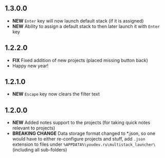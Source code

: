 ## 1.3.0.0
- **NEW** `Enter` key will now launch default stack (if it is assigned)
- **NEW** Ability to assign a default stack to then later launch it with `Enter` key

## 1.2.2.0
- **FIX** Fixed addition of new projects (placed missing button back)
- Happy new year!

## 1.2.1.0
- **NEW** `Escape` key now clears the filter text

## 1.2.0.0
- **NEW** Added notes support to the projects (for taking quick notes relevant to projects)
- **BREAKING CHANGE** Data storage format changed to *.json, so one would have to either re-configure projects and stuff, add `.json` extension to files under `%APPDATA%\youdev.ru\multistack_launcher\` (including all sub-folders)